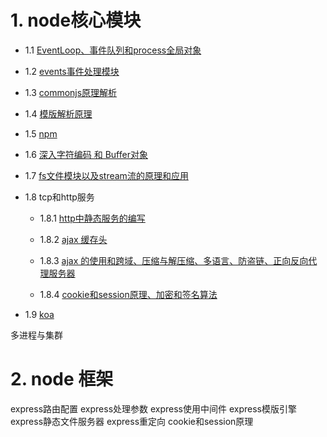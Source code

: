 # 1. node核心模块
- 1.1 [EventLoop、事件队列和process全局对象](https://github.com/olifer655/node/blob/master/2.%20global/README.md)

- 1.2 [events事件处理模块](https://github.com/olifer655/node/blob/master/3.%20events/README.md)

- 1.3 [commonjs原理解析](https://github.com/olifer655/node/blob/master/4.%20commonjs/README.md)

- 1.4 [模版解析原理](https://github.com/olifer655/node/blob/master/5.%20template/README.md)

- 1.5 [npm](https://github.com/olifer655/node/blob/master/6.%20npm%20/README.md)

- 1.6 [深入字符编码 和 Buffer对象](https://github.com/olifer655/node/blob/master/7.%20buffer/README.md)

- 1.7 [fs文件模块以及stream流的原理和应用](https://github.com/olifer655/node/blob/master/8.%20fsstream/README.md)

- 1.8 tcp和http服务

   - 1.8.1 [ http中静态服务的编写](https://github.com/olifer655/node/blob/master/9.%20http/README.md)
    
   - 1.8.2 [ajax 缓存头](https://github.com/olifer655/node/tree/master/10.%20cache)
    
   - 1.8.3 [ajax 的使用和跨域、压缩与解压缩、多语言、防盗链、正向反向代理服务器](https://github.com/olifer655/node/blob/master/11.%20ajax/README.md)
    
   - 1.8.4 [cookie和session原理、加密和签名算法](https://github.com/olifer655/node/blob/master/12.%20session/README.md)

- 1.9 [koa](https://github.com/olifer655/node/blob/master/koa/README.md)


多进程与集群



# 2. node 框架

express路由配置
express处理参数
express使用中间件
express模版引擎
express静态文件服务器
express重定向
cookie和session原理
